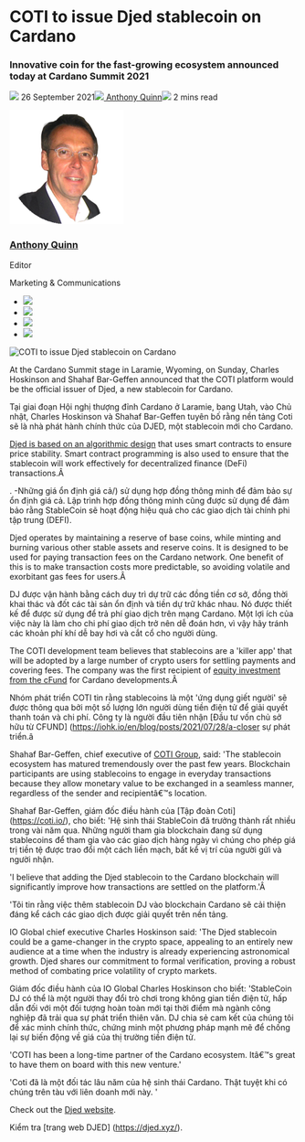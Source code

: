 # COTI to issue Djed stablecoin on Cardano
### **Innovative coin for the fast-growing ecosystem announced today at Cardano Summit 2021** 
![](img/2021-09-26-coti-to-issue-djed-stablecoin-on-cardano.002.png) 26 September 2021![](img/2021-09-26-coti-to-issue-djed-stablecoin-on-cardano.002.png)[ Anthony Quinn](tmp//en/blog/authors/anthony-quinn/page-1/)![](img/2021-09-26-coti-to-issue-djed-stablecoin-on-cardano.003.png) 2 mins read

![Anthony Quinn](img/2021-09-26-coti-to-issue-djed-stablecoin-on-cardano.004.png)[](tmp//en/blog/authors/anthony-quinn/page-1/)
### [**Anthony Quinn**](tmp//en/blog/authors/anthony-quinn/page-1/)
Editor

Marketing & Communications

- ![](img/2021-09-26-coti-to-issue-djed-stablecoin-on-cardano.005.png)[](mailto:anthony.quinn@iohk.io "Email")
- ![](img/2021-09-26-coti-to-issue-djed-stablecoin-on-cardano.006.png)[](https://www.youtube.com/watch?v=KkcAic12dvc "YouTube")
- ![](img/2021-09-26-coti-to-issue-djed-stablecoin-on-cardano.007.png)[](https://www.linkedin.com/in/tony-quinn-frsa-0b093229 "LinkedIn")
- ![](img/2021-09-26-coti-to-issue-djed-stablecoin-on-cardano.008.png)[](https://twitter.com/IohkT "Twitter")

![COTI to issue Djed stablecoin on Cardano](img/2021-09-26-coti-to-issue-djed-stablecoin-on-cardano.009.png)

At the Cardano Summit stage in Laramie, Wyoming, on Sunday, Charles Hoskinson and Shahaf Bar-Geffen announced that the COTI platform would be the official issuer of Djed, a new stablecoin for Cardano.

Tại giai đoạn Hội nghị thượng đỉnh Cardano ở Laramie, bang Utah, vào Chủ nhật, Charles Hoskinson và Shahaf Bar-Geffen tuyên bố rằng nền tảng Coti sẽ là nhà phát hành chính thức của DJED, một stablecoin mới cho Cardano.

[Djed is based on an algorithmic design](https://deploy-preview-993--iohk-io.netlify.app/en/blog/posts/2021/08/18/djed-implementing-algorithmic-stablecoins-for-proven-price-stability/) that uses smart contracts to ensure price stability. Smart contract programming is also used to ensure that the stablecoin will work effectively for decentralized finance (DeFi) transactions.Â 

.
-Những giá ổn định giá cả/) sử dụng hợp đồng thông minh để đảm bảo sự ổn định giá cả.
Lập trình hợp đồng thông minh cũng được sử dụng để đảm bảo rằng StableCoin sẽ hoạt động hiệu quả cho các giao dịch tài chính phi tập trung (DEFI).

Djed operates by maintaining a reserve of base coins, while minting and burning various other stable assets and reserve coins. It is designed to be used for paying transaction fees on the Cardano network. One benefit of this is to make transaction costs more predictable, so avoiding volatile and exorbitant gas fees for users.Â 

DJ được vận hành bằng cách duy trì dự trữ các đồng tiền cơ sở, đồng thời khai thác và đốt các tài sản ổn định và tiền dự trữ khác nhau.
Nó được thiết kế để được sử dụng để trả phí giao dịch trên mạng Cardano.
Một lợi ích của việc này là làm cho chi phí giao dịch trở nên dễ đoán hơn, vì vậy hãy tránh các khoản phí khí dễ bay hơi và cắt cổ cho người dùng.

The COTI development team believes that stablecoins are a 'killer app' that will be adopted by a large number of crypto users for settling payments and covering fees. The company was the first recipient of [equity investment from the cFund](https://iohk.io/en/blog/posts/2021/07/28/a-closer-look-at-the-cfund/) for Cardano developments.Â 

Nhóm phát triển COTI tin rằng stablecoins là một 'ứng dụng giết người' sẽ được thông qua bởi một số lượng lớn người dùng tiền điện tử để giải quyết thanh toán và chi phí.
Công ty là người đầu tiên nhận [Đầu tư vốn chủ sở hữu từ CFUND] (https://iohk.io/en/blog/posts/2021/07/28/a-closer
sự phát triển.â

Shahaf Bar-Geffen, chief executive of [COTI Group](https://coti.io/), said: 'The stablecoin ecosystem has matured tremendously over the past few years. Blockchain participants are using stablecoins to engage in everyday transactions because they allow monetary value to be exchanged in a seamless manner, regardless of the sender and recipientâ€™s location. 

Shahaf Bar-Geffen, giám đốc điều hành của [Tập đoàn Coti] (https://coti.io/), cho biết: 'Hệ sinh thái StableCoin đã trưởng thành rất nhiều trong vài năm qua.
Những người tham gia blockchain đang sử dụng stablecoins để tham gia vào các giao dịch hàng ngày vì chúng cho phép giá trị tiền tệ được trao đổi một cách liền mạch, bất kể vị trí của người gửi và người nhận.

'I believe that adding the Djed stablecoin to the Cardano blockchain will significantly improve how transactions are settled on the platform.'Â 

'Tôi tin rằng việc thêm stablecoin DJ vào blockchain Cardano sẽ cải thiện đáng kể cách các giao dịch được giải quyết trên nền tảng.

IO Global chief executive Charles Hoskinson said: 'The Djed stablecoin could be a game-changer in the crypto space, appealing to an entirely new audience at a time when the industry is already experiencing astronomical growth. Djed shares our commitment to formal verification, proving a robust method of combating price volatility of crypto markets. 

Giám đốc điều hành của IO Global Charles Hoskinson cho biết: 'StableCoin DJ có thể là một người thay đổi trò chơi trong không gian tiền điện tử, hấp dẫn đối với một đối tượng hoàn toàn mới tại thời điểm mà ngành công nghiệp đã trải qua sự phát triển thiên văn.
DJ chia sẻ cam kết của chúng tôi để xác minh chính thức, chứng minh một phương pháp mạnh mẽ để chống lại sự biến động về giá của thị trường tiền điện tử.

'COTI has been a long-time partner of the Cardano ecosystem. Itâ€™s great to have them on board with this new venture.'

'Coti đã là một đối tác lâu năm của hệ sinh thái Cardano.
Thật tuyệt khi có chúng trên tàu với liên doanh mới này. '

Check out the [Djed website](https://djed.xyz/).

Kiểm tra [trang web DJED] (https://djed.xyz/).

